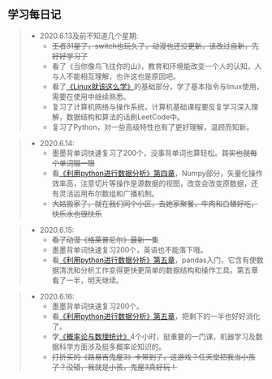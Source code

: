 学习每日记
---

>+ 2020.6.13及前不知道几个星期:
>   + ~~王者31星了，switch也玩久了，动漫也还没更新，该改过自新，先好好学习了~~
>   + 看了《当你像鸟飞往你的山》，教育和环境能改变一个人的认知，人与人不能相互理解，也许这也是原因吧。
>   + 看了[《Linux就该这么学》](https://www.linuxprobe.com/)的基础部分，学了基本指令与linux使用，需要在使用中继续熟悉。
>   + 复习了计算机网络与操作系统，计算机基础课程要反复学习深入理解，数据结构和算法的话刷LeetCode中。
>   + 复习了Python，对一些高级特性也有了更好理解，温顾而知新。

>- 2020.6.14:
>   - 墨墨背单词快速复习了200个，没事背单词也算轻松。~~其实也就每个单词瞄一眼~~
>   - 看[《利用python进行数据分析》第四章](https://github.com/apachecn/pyda-2e-zh/blob/master/4.md#%E5%88%87%E7%89%87%E7%B4%A2%E5%BC%95)，Numpy部分，矢量化操作效率高，注意切片等操作是源数据的视图，改变会改变原数据，还有灵活运用布尔数组和广播机制。
>   - ~~大姑搬家了，就在我们同个小区，去她家聚餐，牛肉和白鳝好吃，快乐水也很快乐~~

>* 2020.6.15:
>   * ~~看了动漫《格莱普尼尔》最新一集~~
>   * 墨墨背单词快速复习200个，英语也不能落下哦。
>   * 看[《利用python进行数据分析》第五章](https://github.com/apachecn/pyda-2e-zh/blob/master/5.md)，pandas入门，它含有使数据清洗和分析工作变得更快更简单的数据结构和操作工具。第五章看了一半，明天继续。

>* 2020.6.16:
>   * 墨墨背单词快速复习200个。
>   * 看[《利用python进行数据分析》第五章](https://github.com/apachecn/pyda-2e-zh/blob/master/5.md)，把剩下的一半也好好消化了。
>   * 学[《概率论与数理统计》](bilibili.com/video/BV1ot411y7mU?from=search&seid=7829238595854765335)4个小时，挺重要的一门课，机器学习及数据科学方面涉及挺多概率论知识的。
>   * ~~打折买的《路易吉鬼屋3》卡带到了，这游戏？任天堂把我当小孩了？没错，我就是小孩，鬼屋3真好玩！~~
